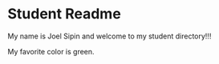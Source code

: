 # Student Readme
My name is Joel Sipin and welcome to my student directory!!!

My favorite color is green.
